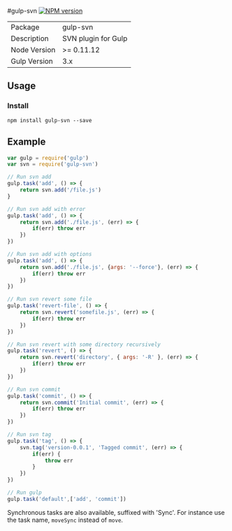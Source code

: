 #gulp-svn
[![NPM version](https://badge.fury.io/js/gulp-svn.png)](http://badge.fury.io/js/gulp-svn)
<table>
<tr>
<td>Package</td><td>gulp-svn</td>
</tr>
<tr>
<td>Description</td>
<td>SVN plugin for Gulp</td>
</tr>
<tr>
<td>Node Version</td>
<td>>= 0.11.12</td>
</tr>
<tr>
<td>Gulp Version</td>
<td>3.x</td>
</tr>
</table>

## Usage
### Install
    npm install gulp-svn --save

## Example
```javascript
var gulp = require('gulp')
var svn = require('gulp-svn')

// Run svn add
gulp.task('add', () => {
    return svn.add('/file.js')
}

// Run svn add with error
gulp.task('add', () => {
    return svn.add('./file.js', (err) => {
        if(err) throw err
    })
})

// Run svn add with options
gulp.task('add', () => {
    return svn.add('./file.js', {args: '--force'}, (err) => {
        if(err) throw err
    })
})

// Run svn revert some file
gulp.task('revert-file', () => {
    return svn.revert('somefile.js', (err) => {
        if(err) throw err
    })
})

// Run svn revert with some directory recursively
gulp.task('revert', () => {
    return svn.revert('directory', { args: '-R' }, (err) => {
        if(err) throw err
    })
})

// Run svn commit
gulp.task('commit', () => {
    return svn.commit('Initial commit', (err) => {
        if(err) throw err
    })
})

// Run svn tag
gulp.task('tag', () => {
    svn.tag('version-0.0.1', 'Tagged commit', (err) => {
        if(err) {
            throw err
        }
    })
})

// Run gulp
gulp.task('default',['add', 'commit'])
```

Synchronous tasks are also available, suffixed with 'Sync'. For instance use the task name, `moveSync` instead of `move`.